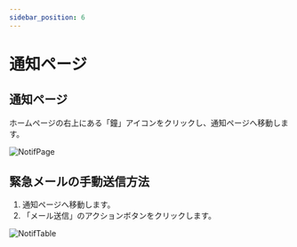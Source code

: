 ```yaml
---
sidebar_position: 6
---
```


# 通知ページ

## 通知ページ
ホームページの右上にある「鐘」アイコンをクリックし、通知ページへ移動します。

![NotifPage](/img/image18.png)

## 緊急メールの手動送信方法　
1. 通知ページへ移動します。
2. 「メール送信」のアクションボタンをクリックします。

![NotifTable](/img/image13.png)